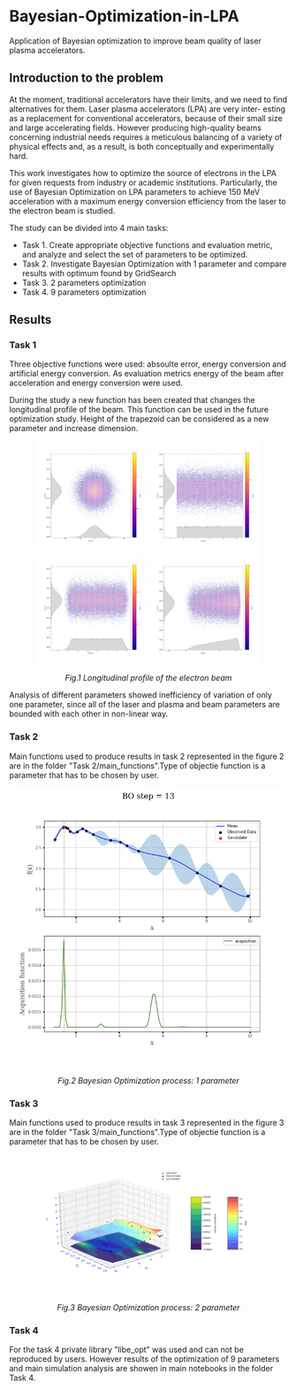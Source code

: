# Bayesian-Optimization-in-LPA
Application of Bayesian optimization to improve beam quality of laser plasma accelerators.

## Introduction to the problem

At the moment, traditional accelerators have their limits, and we need to find alternatives for them. Laser plasma accelerators (LPA) are very inter-
esting as a replacement for conventional accelerators, because of their small size and large accelerating fields. However producing high-quality beams
concerning industrial needs requires a meticulous balancing of a variety of physical effects and, as a result, is both conceptually and experimentally
hard. 

This work investigates how to optimize the source of electrons in the LPA for given requests from industry or academic institutions. Particularly,
the use of Bayesian Optimization on LPA parameters to achieve 150 MeV acceleration with a maximum energy conversion efficiency from the laser to the electron beam is studied.

The study can be divided into 4 main tasks:
- Task 1. Create appropriate objective functions and evaluation metric, and analyze and select the set of parameters to be optimized.
- Task 2. Investigate Bayesian Optimization with 1 parameter and compare results with optimum found by GridSearch
- Task 3. 2 parameters optimization
- Task 4. 9 parameters optimization

## Results

### Task 1

Three objective functions were used: absoulte error, energy conversion and artificial energy conversion. 
As evaluation metrics energy of the beam after acceleration and energy conversion were used.

During the study a new function has been created that changes the longitudinal profile of the beam. This function can be used in the future optimization study. Height of the trapezoid can be considered as a new parameter and increase dimension. 

<p align="center">
  <img src="images/gauss.png" width="200">
  <img src="images/flattop.png" width="200">
  <img src="images/flattop_smoothed.png" width="200">
  <img src="images/rectan_trapezoidal_smoothed.png" width="200">
</p>
<p align="center">   
   <em> Fig.1 Longitudinal profile of the electron beam</em>
</p>

Analysis of different parameters showed inefficiency of variation of only one parameter, since all of the laser and plasma and beam parameters are bounded with each other in non-linear way.


### Task 2

Main functions used to produce results in task 2 represented in the figure 2 are in the folder "Task 2/main_functions".Type of objectie function is a parameter that has to be chosen by user.

<p align="center">
  <img src="images/bo_result_13.png" width="1000">
</p>
<p align="center">   
   <em> Fig.2 Bayesian Optimization process: 1 parameter</em>
</p>

### Task 3

Main functions used to produce results in task 3 represented in the figure 3 are in the folder "Task 3/main_functions".Type of objectie function is a parameter that has to be chosen by user.

<p align="center">
  <img src="images/bo_result_16.png" width="1000">
</p>
<p align="center">   
   <em> Fig.3 Bayesian Optimization process: 2 parameter</em>
</p>

### Task 4

For the task 4 private library "libe_opt" was used and can not be reproduced by users. However results of the optimization of 9 parameters and main simulation analysis are showen in main notebooks in the folder Task 4.








